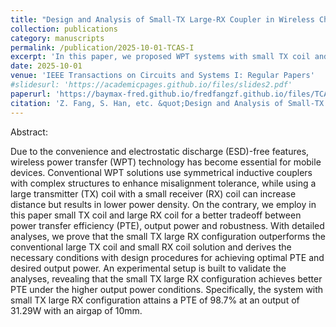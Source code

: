 ```yaml
---
title: "Design and Analysis of Small-TX Large-RX Coupler in Wireless Charging System for Mobile Devices"
collection: publications
category: manuscripts
permalink: /publication/2025-10-01-TCAS-I
excerpt: 'In this paper, we proposed WPT systems with small TX coil and large RX coil, and derived the necessary conditions with design procedures for achieving optimal PTE and desired output power.'
date: 2025-10-01
venue: 'IEEE Transactions on Circuits and Systems I: Regular Papers'
#slidesurl: 'https://academicpages.github.io/files/slides2.pdf'
paperurl: 'https://baymax-fred.github.io/fredfangzf.github.io/files/TCAS-I_20250918.pdf'
citation: 'Z. Fang, S. Han, etc. &quot;Design and Analysis of Small-TX Large-RX Coupler in Wireless Charging System for Mobile Devices,&quot; <i>IEEE Transactions on Circuits and Systems I: Regular Papers</i>. Early access, pp. 1-11, Oct. 2025, doi: 10.1109/TCSI.2025.3613518'
---
```

Abstract:

Due to the convenience and electrostatic discharge (ESD)-free features, wireless power transfer (WPT) technology has become essential for mobile devices. Conventional WPT solutions use symmetrical inductive couplers with complex structures to enhance misalignment tolerance, while using a large transmitter (TX) coil with a small receiver (RX) coil can increase distance but results in lower power density. On the contrary, we employ in this paper small TX coil and large RX coil for a better tradeoff between power transfer efficiency (PTE), output power and robustness. With detailed analyses, we prove that the small TX large RX configuration outperforms the conventional large TX coil and small RX coil solution and derives the necessary conditions with design procedures for achieving optimal PTE and desired output power. An experimental setup is built to validate the analyses, revealing that the small TX large RX configuration achieves better PTE under the higher output power conditions. Specifically, the system with small TX large RX configuration attains a PTE of 98.7% at an output of 31.29W with an airgap of 10mm.
